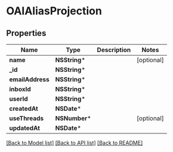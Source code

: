 # OAIAliasProjection

## Properties
Name | Type | Description | Notes
------------ | ------------- | ------------- | -------------
**name** | **NSString*** |  | [optional] 
**_id** | **NSString*** |  | 
**emailAddress** | **NSString*** |  | 
**inboxId** | **NSString*** |  | 
**userId** | **NSString*** |  | 
**createdAt** | **NSDate*** |  | 
**useThreads** | **NSNumber*** |  | [optional] 
**updatedAt** | **NSDate*** |  | 

[[Back to Model list]](../README#documentation-for-models) [[Back to API list]](../README#documentation-for-api-endpoints) [[Back to README]](../README)


